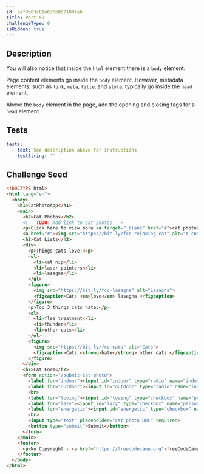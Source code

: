 ```yaml
---
id: 5ef9b03c81a63668521804eb
title: Part 59
challengeType: 0
isHidden: true
---
```


## Description
<section id='description'>

You will also notice that inside the `html` element there is a `body` element. 

Page content elements go inside the `body` element. However, metadata elements, such as `link`, `meta`, `title`, and `style`, typically go inside the `head` element. 

Above the `body` element in the page, add the opening and closing tags for a `head` element.

</section>

## Tests
<section id='tests'>

```yml
tests:
  - text: See description above for instructions.
    testString: ''

```

</section>

## Challenge Seed
<section id='challengeSeed'>
<div id='html-seed'>

```html
<!DOCTYPE html>
<html lang="en">
  <body>
    <h1>CatPhotoApp</h1>
    <main>
      <h2>Cat Photos</h2>
      <!-- TODO: Add link to cat photos -->
      <p>Click here to view more <a target="_blank" href="#">cat photos</a>.</p>
      <a href="#"><img src="https://bit.ly/fcc-relaxing-cat" alt="A cute orange cat lying on its back."></a>
      <h2>Cat Lists</h2>
      <div>
        <p>Things cats love:</p>
        <ul>
          <li>cat nip</li>
          <li>laser pointers</li>
          <li>lasagna</li>
        </ul>
        <figure>
          <img src="https://bit.ly/fcc-lasagna" alt="Lasagna">
          <figcaption>Cats <em>love</em> lasagna.</figcaption>  
        </figure>
        <p>Top 3 things cats hate:</p>
        <ol>
          <li>flea treatment</li>
          <li>thunder</li>
          <li>other cats</li>
        </ol>
        <figure>
          <img src="https://bit.ly/fcc-cats" alt="Cats">
          <figcaption>Cats <strong>hate</strong> other cats.</figcaption>  
        </figure>
      </div>
      <h2>Cat Form</h2>
      <form action="/submit-cat-photo">
        <label for="indoor"><input id="indoor" type="radio" name="indoor-outdoor" checked> Indoor</label>
        <label for="outdoor"><input id="outdoor" type="radio" name="indoor-outdoor"> Outdoor</label>
        <br>
        <label for="loving"><input id="loving" type="checkbox" name="personality" checked> Loving</label>
        <label for="lazy"><input id="lazy" type="checkbox" name="personality"> Lazy</label>
        <label for="energetic"><input id="energetic" type="checkbox" name="personality"> Energetic</label>
        <br>
        <input type="text" placeholder="cat photo URL" required>
        <button type="submit">Submit</button>
      </form>
    </main>
    <footer>
      <p>No Copyright - <a href="https://freecodecamp.org">freeCodeCamp.org</a></p>
    </footer>
  </body>
</html>
```

</div>
</section>
